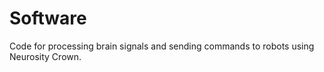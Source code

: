 # Software

Code for processing brain signals and sending commands to robots using Neurosity Crown.
